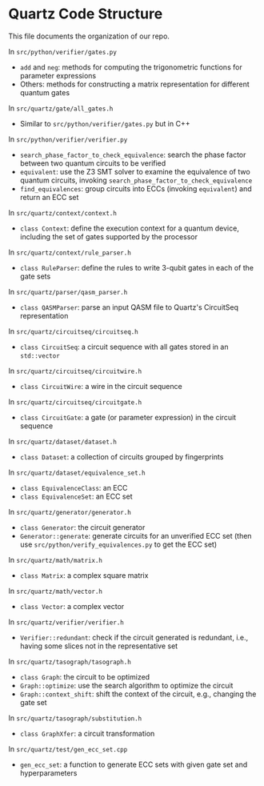 # Quartz Code Structure

This file documents the organization of our repo.

In `src/python/verifier/gates.py`
* `add` and `neg`: methods for computing the trigonometric functions for parameter expressions
* Others: methods for constructing a matrix representation for different quantum gates

In `src/quartz/gate/all_gates.h`
* Similar to `src/python/verifier/gates.py` but in C++

In `src/python/verifier/verifier.py`
* `search_phase_factor_to_check_equivalence`: search the phase factor between two quantum circuits to be verified
* `equivalent`: use the Z3 SMT solver to examine the equivalence of two quantum circuits, invoking `search_phase_factor_to_check_equivalence`
* `find_equivalences`: group circuits into ECCs (invoking `equivalent`) and return an ECC set

In `src/quartz/context/context.h`
* `class Context`: define the execution context for a quantum device, including the set of gates supported by the processor

In `src/quartz/context/rule_parser.h`
* `class RuleParser`: define the rules to write 3-qubit gates in each of the gate sets

In `src/quartz/parser/qasm_parser.h`
* `class QASMParser`: parse an input QASM file to Quartz's CircuitSeq representation

In `src/quartz/circuitseq/circuitseq.h`
* `class CircuitSeq`: a circuit sequence with all gates stored in an `std::vector`

In `src/quartz/circuitseq/circuitwire.h`
* `class CircuitWire`: a wire in the circuit sequence

In `src/quartz/circuitseq/circuitgate.h`
* `class CircuitGate`: a gate (or parameter expression) in the circuit sequence

In `src/quartz/dataset/dataset.h`
* `class Dataset`: a collection of circuits grouped by fingerprints

In `src/quartz/dataset/equivalence_set.h`
* `class EquivalenceClass`: an ECC
* `class EquivalenceSet`: an ECC set

In `src/quartz/generator/generator.h`
* `class Generator`: the circuit generator
* `Generator::generate`: generate circuits for an unverified ECC set (then use `src/python/verify_equivalences.py` to get the ECC set)

In `src/quartz/math/matrix.h`
* `class Matrix`: a complex square matrix

In `src/quartz/math/vector.h`
* `class Vector`: a complex vector

In `src/quartz/verifier/verifier.h`
* `Verifier::redundant`: check if the circuit generated is redundant, i.e., having some slices not in the representative set

In `src/quartz/tasograph/tasograph.h`
* `class Graph`: the circuit to be optimized
* `Graph::optimize`: use the search algorithm to optimize the circuit
* `Graph::context_shift`: shift the context of the circuit, e.g., changing the gate set

In `src/quartz/tasograph/substitution.h`
* `class GraphXfer`: a circuit transformation

In `src/quartz/test/gen_ecc_set.cpp`
* `gen_ecc_set`: a function to generate ECC sets with given gate set and hyperparameters

